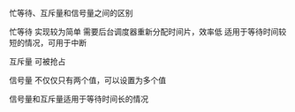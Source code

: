 忙等待、互斥量和信号量之间的区别

忙等待
实现较为简单
需要后台调度器重新分配时间片，效率低
适用于等待时间较短的情况，可用于中断

互斥量
可被抢占

信号量
不仅仅只有两个值，可以设置为多个值

信号量和互斥量适用于等待时间长的情况
